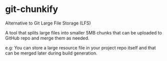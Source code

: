 # git-chunkify

Alternative to Git Large File Storage (LFS)

A tool that splits large files into smaller 5MB chunks that can be uploaded to GitHub repo and merge them as needed.

e.g: You can store a large resource file in your project repo itself and that can be merged later during build generation.

